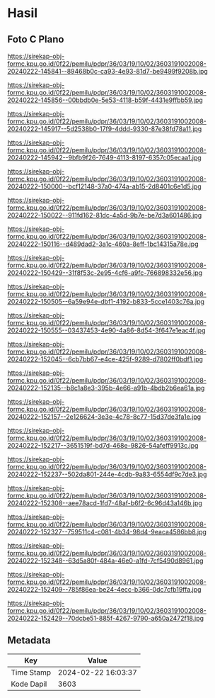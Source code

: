 # Hasil

## Foto C Plano

https://sirekap-obj-formc.kpu.go.id/0f22/pemilu/pdpr/36/03/19/10/02/3603191002008-20240222-145841--89468b0c-ca93-4e93-81d7-be9499f9208b.jpg

https://sirekap-obj-formc.kpu.go.id/0f22/pemilu/pdpr/36/03/19/10/02/3603191002008-20240222-145856--00bbdb0e-5e53-4118-b59f-4431e9ffbb59.jpg

https://sirekap-obj-formc.kpu.go.id/0f22/pemilu/pdpr/36/03/19/10/02/3603191002008-20240222-145917--5d2538b0-17f9-4ddd-9330-87e38fd78a11.jpg

https://sirekap-obj-formc.kpu.go.id/0f22/pemilu/pdpr/36/03/19/10/02/3603191002008-20240222-145942--9bfb9f26-7649-4113-8197-6357c05ecaa1.jpg

https://sirekap-obj-formc.kpu.go.id/0f22/pemilu/pdpr/36/03/19/10/02/3603191002008-20240222-150000--bcf12148-37a0-474a-ab15-2d8401c6e1d5.jpg

https://sirekap-obj-formc.kpu.go.id/0f22/pemilu/pdpr/36/03/19/10/02/3603191002008-20240222-150022--911fd162-81dc-4a5d-9b7e-be7d3a601486.jpg

https://sirekap-obj-formc.kpu.go.id/0f22/pemilu/pdpr/36/03/19/10/02/3603191002008-20240222-150116--d489dad2-3a1c-460a-8eff-1bc14315a78e.jpg

https://sirekap-obj-formc.kpu.go.id/0f22/pemilu/pdpr/36/03/19/10/02/3603191002008-20240222-150429--31f8f53c-2e95-4cf6-a9fc-766898332e56.jpg

https://sirekap-obj-formc.kpu.go.id/0f22/pemilu/pdpr/36/03/19/10/02/3603191002008-20240222-150505--6a59e94e-dbf1-4192-b833-5cce1403c76a.jpg

https://sirekap-obj-formc.kpu.go.id/0f22/pemilu/pdpr/36/03/19/10/02/3603191002008-20240222-150555--03437453-4e90-4a86-8d54-3f647e1eac4f.jpg

https://sirekap-obj-formc.kpu.go.id/0f22/pemilu/pdpr/36/03/19/10/02/3603191002008-20240222-152045--6cb7bb67-e4ce-425f-9289-d7802ff0bdf1.jpg

https://sirekap-obj-formc.kpu.go.id/0f22/pemilu/pdpr/36/03/19/10/02/3603191002008-20240222-152135--b8c1a8e3-395b-4e66-a91b-4bdb2b6ea61a.jpg

https://sirekap-obj-formc.kpu.go.id/0f22/pemilu/pdpr/36/03/19/10/02/3603191002008-20240222-152157--2e126624-3e3e-4c78-8c77-15d37de3fa1e.jpg

https://sirekap-obj-formc.kpu.go.id/0f22/pemilu/pdpr/36/03/19/10/02/3603191002008-20240222-152217--3651519f-bd7d-468e-9826-54afeff9913c.jpg

https://sirekap-obj-formc.kpu.go.id/0f22/pemilu/pdpr/36/03/19/10/02/3603191002008-20240222-152237--502da801-244e-4cdb-9a83-6554df9c7de3.jpg

https://sirekap-obj-formc.kpu.go.id/0f22/pemilu/pdpr/36/03/19/10/02/3603191002008-20240222-152308--aee78acd-1fd7-48af-b6f2-6c96d43a146b.jpg

https://sirekap-obj-formc.kpu.go.id/0f22/pemilu/pdpr/36/03/19/10/02/3603191002008-20240222-152327--759511c4-c081-4b34-98d4-9eaca4586bb8.jpg

https://sirekap-obj-formc.kpu.go.id/0f22/pemilu/pdpr/36/03/19/10/02/3603191002008-20240222-152348--63d5a80f-484a-46e0-a1fd-7cf5490d8961.jpg

https://sirekap-obj-formc.kpu.go.id/0f22/pemilu/pdpr/36/03/19/10/02/3603191002008-20240222-152409--785f86ea-be24-4ecc-b366-0dc7cfb19ffa.jpg

https://sirekap-obj-formc.kpu.go.id/0f22/pemilu/pdpr/36/03/19/10/02/3603191002008-20240222-152429--70dcbe51-885f-4267-9790-a650a2472f18.jpg


## Metadata

| Key        | Value               |
| ---------- | ------------------- |
| Time Stamp | 2024-02-22 16:03:37 |
| Kode Dapil | 3603                |



